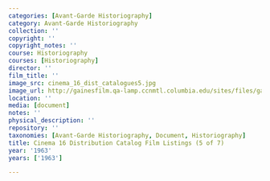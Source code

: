```yaml
---
categories: [Avant-Garde Historiography]
category: Avant-Garde Historiography
collection: ''
copyright: ''
copyright_notes: ''
course: Historiography
courses: [Historiography]
director: ''
film_title: ''
image_src: cinema_16_dist_catalogues5.jpg
image_url: http://gainesfilm.qa-lamp.ccnmtl.columbia.edu/sites/files/gainesfilm/images/cinema_16_dist_catalogues5.jpg
location: ''
media: [document]
notes: ''
physical_description: ''
repository: ''
taxonomies: [Avant-Garde Historiography, Document, Historiography]
title: Cinema 16 Distribution Catalog Film Listings (5 of 7)
year: '1963'
years: ['1963']

---
```

